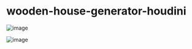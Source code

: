 # wooden-house-generator-houdini

![image](https://user-images.githubusercontent.com/20711087/234899708-c09d70b8-7569-4dc9-90a7-02565cce39ea.png)

![image](https://user-images.githubusercontent.com/20711087/234899899-6fac02b0-c17c-4ba5-9359-27ac4d64b748.png)
